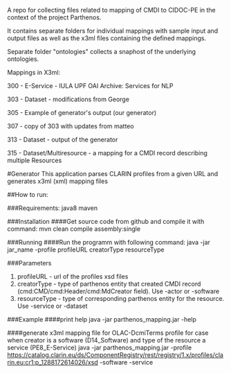 
A repo for collecting files related to mapping of CMDI to CIDOC-PE in the context of the project Parthenos.

It contains separate folders for individual mappings
with sample input and output files as well as the x3ml files containing the defined mappings.

Separate folder "ontologies" collects a snaphost of the underlying ontologies.

Mappings in X3ml:

300 - E-Service - IULA UPF OAI Archive: Services for NLP

303 - Dataset - modifications from George

305 - Example of generator's output (our generator)

307 - copy of 303 with updates from matteo

313 - Dataset - output of the generator

315 - Dataset/Multiresource - a mapping for a CMDI record describing multiple Resources


#Generator
This application parses CLARIN profiles from a given URL and generates x3ml (xml) mapping files

##How to run:

###Requirements:
	java8
	maven

###Installation
####Get source code from github and compile it with command:
	mvn clean compile assembly:single
	

###Running
####Run the programm with following command:
	java -jar jar_name -profile profileURL creatorType resourceType
	
###Parameters
1. profileURL   - url of the profiles xsd files
2. creatorType  - type of parthenos entity that created CMDI record (cmd:CMD/cmd:Header/cmd:MdCreator field). Use -actor or -software
3. resourceType - type of corresponding parthenos entity for the resource. Use -service or -dataset

###Example
####print help
	java -jar parthenos_mapping.jar -help

####generate x3ml mapping file for OLAC-DcmiTerms profile for case when creator is a software (D14_Software) and type of the resource a service (PE8_E-Service)
	java -jar parthenos_mapping.jar -profile https://catalog.clarin.eu/ds/ComponentRegistry/rest/registry/1.x/profiles/clarin.eu:cr1:p_1288172614026/xsd -software -service
	
